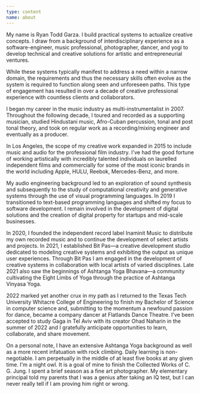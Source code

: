 ```yaml
---
type: content
name: about
---
```


My name is Ryan Todd Garza. I build practical systems to actualize creative concepts. I draw from a background of interdisciplinary experience as a software-engineer, music professional, photographer, dancer, and yogi to develop technical and creative solutions for artistic and entrepreneurial ventures.

While these systems typically manifest to address a need within a narrow domain, the requirements and thus the necessary skills often evolve as the system is required to function along seen and unforeseen paths. This type of engagement has resulted in over a decade of creative professional experience with countless clients and collaborators.

I began my career in the music industry as multi-instrumentalist in 2007. Throughout the following decade, I toured and recorded as a supporting musician, studied Hindustani music, Afro-Cuban percussion, tonal and post tonal theory, and took on regular work as a recording/mixing engineer and eventually as a producer.

In Los Angeles, the scope of my creative work expanded in 2015 to include music and audio for the professional film industry. I've had the good fortune of working artistically with incredibly talented individuals on laurelled independent films and commercially for some of the most iconic brands in the world including Apple, HULU, Reebok, Mercedes-Benz, and more.

My audio engineering background led to an exploration of sound synthesis and subsequently to the study of computational creativity and generative systems through the use of visual programming languages. In 2019 I transitioned to text-based programming languages and shifted my focus to software development. I remain involved in the development of digital solutions and the creation of digital property for startups and mid-scale businesses.

In 2020, I founded the independent record label Inaminit Music to distribute my own recorded music and to continue the development of select artists and projects. In 2021, I established Bit Pas—a creative development studio dedicated to modeling creative systems and exhibiting the output as unique user experiences. Through Bit Pas I am engaged in the development of creative systems in collaboration with local artists of varied disciplines. Late 2021 also saw the beginnings of Ashtanga Yoga Bhavana—a community cultivating the Eight Limbs of Yoga through the practice of Ashtanga Vinyasa Yoga.

2022 marked yet another crux in my path as I returned to the Texas Tech University Whitacre College of Engineering to finish my Bachelor of Science in computer science and, submitting to the momentum a newfound passion for dance, became a company dancer at Flatlands Dance Theatre. I've been accepted to study Gaga in Tel Aviv with its creator Ohad Naharin in the summer of 2022 and I gratefully anticipate opportunities to learn, collaborate, and share movement.

On a personal note, I have an extensive Ashtanga Yoga background as well as a more recent infatuation with rock climbing. Daily learning is non-negotiable. I am perpetually in the middle of at least five books at any given time. I'm a night owl. It is a goal of mine to finish the Collected Works of C. G. Jung. I spent a brief season as a fine art photographer. My elementary principal told my parents that I was a genius after taking an IQ test, but I can never really tell if I am proving him right or wrong.
